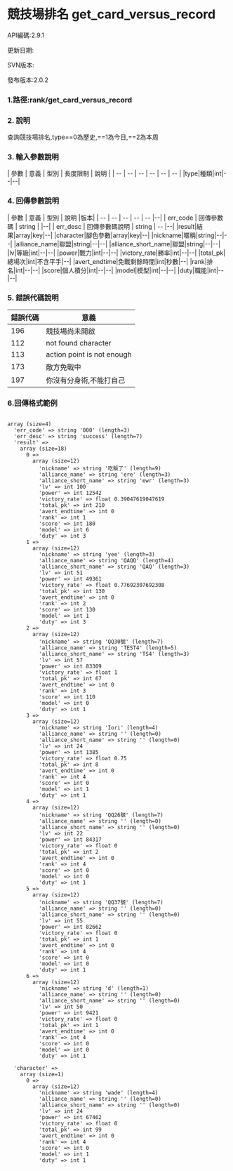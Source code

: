 # 競技場排名 get_card_versus_record


API編碼:2.9.1

> 


更新日期:

> 

SVN版本:


發布版本:2.0.2

### 1.路徑:rank/get_card_versus_record

### 2. 說明
查詢競技場排名,type==0為歷史,==1為今日,==2為本周
### 3. 輸入參數說明


| 參數 | 意義 | 型別 | 長度限制 | 說明 |
| -- | -- | -- | -- | -- | -- |
|type|種類|int|--|--|


### 4. 回傳參數說明
| 參數 | 意義 | 型別 | 說明 |版本|
| -- | -- | -- | -- | -- |--|
| err_code | 回傳參數碼 | string |  |--|
| err_desc | 回傳參數碼說明 | string | -- |--|
|result|結果|array|key|--|
|character|腳色參數|array|key|--|
|nickname|暱稱|string|--|--|
|alliance_name|聯盟|string|--|--|
|alliance_short_name|聯盟|string|--|--|
|lv|等級|int|--|--|
|power|戰力|int|--|--|
|victory_rate|勝率|int|--|--|
|total_pk|總場次|int|不含平手|--|
|avert_endtime|免戰剩餘時間|int|秒數|--|
|rank|排名|int|--|--|
|score|個人積分|int|--|--|
|model|模型|int|--|--|
|duty|職能|int|--|--|



### 5. 錯誤代碼說明
|錯誤代碼|意義|
|--|--|
|196|競技場尚未開啟|
|112|not found character|
|113|action point is not enough|
|173|敵方免戰中|
|197|你沒有分身術,不能打自己|


### 6.回傳格式範例

```

array (size=4)
  'err_code' => string '000' (length=3)
  'err_desc' => string 'success' (length=7)
  'result' => 
    array (size=18)
      0 => 
        array (size=12)
          'nickname' => string '吃飯了' (length=9)
          'alliance_name' => string 'ere' (length=3)
          'alliance_short_name' => string 'ewr' (length=3)
          'lv' => int 100
          'power' => int 12542
          'victory_rate' => float 0.39047619047619
          'total_pk' => int 210
          'avert_endtime' => int 0
          'rank' => int 1
          'score' => int 180
          'model' => int 6
          'duty' => int 3
      1 => 
        array (size=12)
          'nickname' => string 'yee' (length=3)
          'alliance_name' => string 'QAQQ' (length=4)
          'alliance_short_name' => string 'QAQ' (length=3)
          'lv' => int 51
          'power' => int 49361
          'victory_rate' => float 0.77692307692308
          'total_pk' => int 130
          'avert_endtime' => int 0
          'rank' => int 2
          'score' => int 130
          'model' => int 1
          'duty' => int 3
      2 => 
        array (size=12)
          'nickname' => string 'QQ30號' (length=7)
          'alliance_name' => string 'TEST4' (length=5)
          'alliance_short_name' => string 'TS4' (length=3)
          'lv' => int 57
          'power' => int 83309
          'victory_rate' => float 1
          'total_pk' => int 67
          'avert_endtime' => int 0
          'rank' => int 3
          'score' => int 110
          'model' => int 0
          'duty' => int 1
      3 => 
        array (size=12)
          'nickname' => string 'Iori' (length=4)
          'alliance_name' => string '' (length=0)
          'alliance_short_name' => string '' (length=0)
          'lv' => int 24
          'power' => int 1385
          'victory_rate' => float 0.75
          'total_pk' => int 8
          'avert_endtime' => int 0
          'rank' => int 4
          'score' => int 0
          'model' => int 1
          'duty' => int 1
      4 => 
        array (size=12)
          'nickname' => string 'QQ26號' (length=7)
          'alliance_name' => string '' (length=0)
          'alliance_short_name' => string '' (length=0)
          'lv' => int 22
          'power' => int 84317
          'victory_rate' => float 0
          'total_pk' => int 2
          'avert_endtime' => int 0
          'rank' => int 4
          'score' => int 0
          'model' => int 0
          'duty' => int 1
      5 => 
        array (size=12)
          'nickname' => string 'QQ37號' (length=7)
          'alliance_name' => string '' (length=0)
          'alliance_short_name' => string '' (length=0)
          'lv' => int 55
          'power' => int 82662
          'victory_rate' => float 0
          'total_pk' => int 1
          'avert_endtime' => int 0
          'rank' => int 4
          'score' => int 0
          'model' => int 0
          'duty' => int 1
      6 => 
        array (size=12)
          'nickname' => string 'd' (length=1)
          'alliance_name' => string '' (length=0)
          'alliance_short_name' => string '' (length=0)
          'lv' => int 50
          'power' => int 9421
          'victory_rate' => float 0
          'total_pk' => int 1
          'avert_endtime' => int 0
          'rank' => int 4
          'score' => int 0
          'model' => int 0
          'duty' => int 1

  'character' => 
    array (size=1)
      0 => 
        array (size=12)
          'nickname' => string 'wade' (length=4)
          'alliance_name' => string '' (length=0)
          'alliance_short_name' => string '' (length=0)
          'lv' => int 24
          'power' => int 67462
          'victory_rate' => float 0
          'total_pk' => int 99
          'avert_endtime' => int 0
          'rank' => int 4
          'score' => int 0
          'model' => int 1
          'duty' => int 1
```


